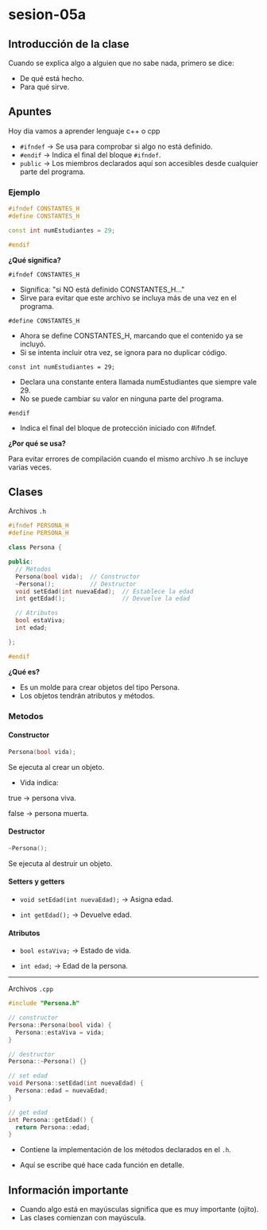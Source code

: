 # sesion-05a
## Introducción de la clase
Cuando se explica algo a alguien que no sabe nada, primero se dice:
- De qué está hecho.
- Para qué sirve.
## Apuntes 
Hoy dia vamos a aprender lenguaje c++ o cpp

- `#ifndef` → Se usa para comprobar si algo no está definido.
- `#endif` → Indica el final del bloque `#ifndef`.
- `public` → Los miembros declarados aquí son accesibles desde cualquier parte del programa.
### Ejemplo

```cpp
#ifndef CONSTANTES_H
#define CONSTANTES_H

const int numEstudiantes = 29;

#endif
```
**¿Qué significa?**

`#ifndef CONSTANTES_H`

- Significa: "si NO está definido CONSTANTES_H..."
- Sirve para evitar que este archivo se incluya más de una vez en el programa.

`#define CONSTANTES_H`

- Ahora se define CONSTANTES_H, marcando que el contenido ya se incluyó.
- Si se intenta incluir otra vez, se ignora para no duplicar código.

`const int numEstudiantes = 29;`

- Declara una constante entera llamada numEstudiantes que siempre vale 29.
- No se puede cambiar su valor en ninguna parte del programa.

`#endif`

- Indica el final del bloque de protección iniciado con #ifndef.

**¿Por qué se usa?**

Para evitar errores de compilación cuando el mismo archivo .h se incluye varias veces.

## Clases
Archivos `.h`

```cpp
#ifndef PERSONA_H
#define PERSONA_H

class Persona {

public:
  // Métodos
  Persona(bool vida);  // Constructor
  ~Persona();          // Destructor
  void setEdad(int nuevaEdad);  // Establece la edad
  int getEdad();                // Devuelve la edad

  // Atributos
  bool estaViva;
  int edad;

};

#endif
```
**¿Qué es?**
- Es un molde para crear objetos del tipo Persona.
- Los objetos tendrán atributos y métodos.

### Metodos
#### Constructor

```cpp
Persona(bool vida);
```
Se ejecuta al crear un objeto.
- Vida indica:

true → persona viva.

false → persona muerta.

#### Destructor

```cpp
~Persona();
```
Se ejecuta al destruir un objeto.

#### Setters y getters

- `void setEdad(int nuevaEdad);` → Asigna edad.

- `int getEdad();` → Devuelve edad.

#### Atributos

- `bool estaViva;` → Estado de vida.

- `int edad;` → Edad de la persona.
---
Archivos `.cpp`

```cpp
#include "Persona.h"

// constructor
Persona::Persona(bool vida) {
  Persona::estaViva = vida;
}

// destructor
Persona::~Persona() {}

// set edad
void Persona::setEdad(int nuevaEdad) {
  Persona::edad = nuevaEdad;
}

// get edad
int Persona::getEdad() {
  return Persona::edad;
}
```

- Contiene la implementación de los métodos declarados en el `.h`.

- Aquí se escribe qué hace cada función en detalle.




## Información importante
- Cuando algo está en mayúsculas significa que es muy importante (ojito).
- Las clases comienzan con mayúscula.
  



 
